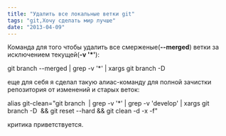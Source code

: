 ```yaml
---
title: "Удалить все локальные ветки git"
tags: "git,Хочу сделать мир лучше"
date: "2013-04-09"
---
```


Команда для того чтобы удалить все смерженые(**\--merged**) ветки за исключением текущей(**\-v '\*'**):

git branch --merged | grep -v '\*' | xargs git branch -D

еще для себя я сделал такую алиас-команду для полной зачистки репозитория от изменений и старых веток:

alias git-clean="git branch  | grep -v '\*' | grep -v 'develop' | xargs git branch -D  && git reset --hard && git clean -d -x -f"

критика приветствуется.

